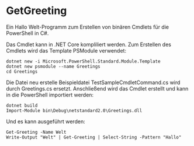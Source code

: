 # GetGreeting

Ein Hallo Welt-Programm zum Erstellen von binären Cmdlets für die PowerShell in C#.

Das Cmdlet kann in .NET Core kompliliert werden. Zum Erstellen des Cmdlets wird das Template PSModule verwendet:

```
dotnet new -i Microsoft.PowerShell.Standard.Module.Template
dotnet new psmodule --name Greetings
cd Greetings
```

Die Datei neu erstelle Beispieldatei TestSampleCmdletCommand.cs wird durch Greetings.cs ersetzt. Anschließend wird das Cmdlet erstellt und kann in die PowerShell importiert werden:

```
dotnet build
Import-Module bin\Debug\netstandard2.0\Greetings.dll
```

Und es kann ausgeführt werden:

```
Get-Greeting -Name Welt
Write-Output "Welt" | Get-Greeting | Select-String -Pattern "Hallo"
```
